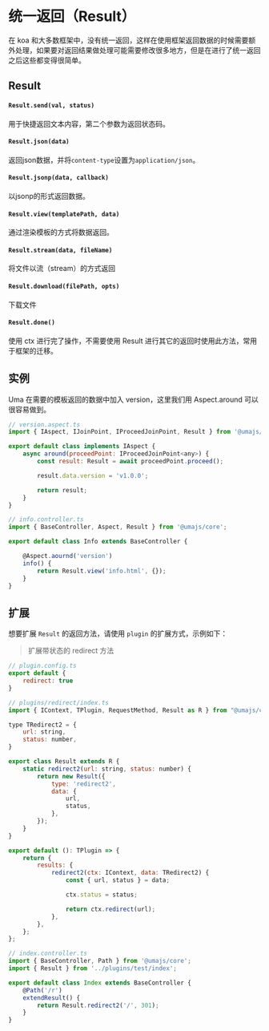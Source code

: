 # 统一返回（Result）

在 koa 和大多数框架中，没有统一返回，这样在使用框架返回数据的时候需要额外处理，如果要对返回结果做处理可能需要修改很多地方，但是在进行了统一返回之后这些都变得很简单。

## Result 

#### `Result.send(val, status)`

用于快捷返回文本内容，第二个参数为返回状态码。

#### `Result.json(data)`

返回json数据，并将`content-type`设置为`application/json`。

#### `Result.jsonp(data, callback)`

以jsonp的形式返回数据。

#### `Result.view(templatePath, data)`

通过渲染模板的方式将数据返回。

#### `Result.stream(data, fileName)`

将文件以流（stream）的方式返回

#### `Result.download(filePath, opts)`

下载文件

#### `Result.done()`

使用 ctx 进行完了操作，不需要使用 Result 进行其它的返回时使用此方法，常用于框架的迁移。



## 实例
Uma 在需要的模板返回的数据中加入 version，这里我们用 Aspect.around 可以很容易做到。

```javascript
// version.aspect.ts
import { IAspect, IJoinPoint, IProceedJoinPoint, Result } from '@umajs/core';

export default class implements IAspect {
    async around(proceedPoint: IProceedJoinPoint<any>) {
        const result: Result = await proceedPoint.proceed();

        result.data.version = 'v1.0.0';

        return result;
    }
}

// info.controller.ts
import { BaseController, Aspect, Result } from '@umajs/core';

export default class Info extends BaseController {

    @Aspect.aournd('version')
    info() {
        return Result.view('info.html', {});
    }
}
```

## 扩展

想要扩展 ```Result``` 的返回方法，请使用 ```plugin``` 的扩展方式，示例如下：

> 扩展带状态的 redirect 方法

```js
// plugin.config.ts
export default {
    redirect: true
}
```

```js
// plugins/redirect/index.ts
import { IContext, TPlugin, RequestMethod, Result as R } from "@umajs/core";

type TRedirect2 = {
    url: string,
    status: number,
}

export class Result extends R {
    static redirect2(url: string, status: number) {
        return new Result({
            type: 'redirect2',
            data: {
                url,
                status,
            },
        });
    }
}

export default (): TPlugin => {
    return {
        results: {
            redirect2(ctx: IContext, data: TRedirect2) {
                const { url, status } = data;

                ctx.status = status;

                return ctx.redirect(url);
            },
        },
    };
};
```

```js
// index.controller.ts
import { BaseController, Path } from '@umajs/core';
import { Result } from '../plugins/test/index';

export default class Index extends BaseController {
    @Path('/r')
    extendResult() {
        return Result.redirect2('/', 301);
    }
}
```
